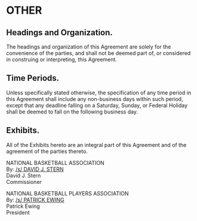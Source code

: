 # OTHER

## Headings and Organization.

The headings and organization of this Agreement are solely for the convenience of the parties, and shall not be deemed part of, or considered in construing or interpreting, this Agreement.

## Time Periods.

Unless specifically stated otherwise, the specification of any time period in this Agreement shall include any non-business days within such period, except that any deadline falling on a Saturday, Sunday, or Federal Holiday shall be deemed to fall on the following business day.

## Exhibits.

All of the Exhibits hereto are an integral part of this Agreement and of the agreement of the parties thereto.

NATIONAL BASKETBALL ASSOCIATION  
By: <u>/s/ DAVID J. STERN</u>  
    David J. Stern  
    Commissioner

NATIONAL BASKETBALL PLAYERS ASSOCIATION  
By: <u>/s/ PATRICK EWING</u>  
    Patrick Ewing  
    President
